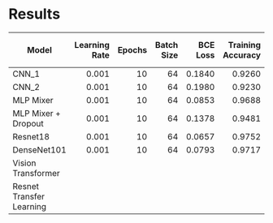 # Results

|Model|Learning Rate|Epochs|Batch Size|BCE Loss|Training Accuracy|Test Accuracy|Training Precision|Test Precision|Training Recall|Test Recall|Training F1-Score|Test F1-Score|Training AUROC|Test AUROC|
|---|---:|---:|---:|---:|---:|---:|---:|---:|---:|---:|---:|---:|---:|---:|
|CNN_1|0.001|10|64|0.1840|0.9260|0.9281|0.9200|0.9231|0.8940|0.8987|0.9070|0.9108|0.9780|0.9773|
|CNN_2|0.001|10|64|0.1980|0.9230|0.9195|0.9190|0.9152|0.8870|0.8832|0.9020|0.8989|0.9740|0.9714|
|MLP Mixer|0.001|10|64|0.0853|0.9688|0.9153|0.9674|0.8867|0.9547|0.9069|0.9610|0.8967|0.9948|0.9719|
|MLP Mixer + Dropout|0.001|10|64|0.1378|0.9481|0.9109|0.9396|0.8702|0.9312|0.9171|0.9354|0.8930|0.9872|0.9703|
|Resnet18|0.001|10|64|0.0657|0.9752|0.9528|0.9701|0.9541|0.9684|0.9281|0.9693|0.9409|0.9971|0.9879|
|DenseNet101|0.001|10|64|0.0793|0.9717|0.9569|0.9691|0.9558|0.9605|0.9369|0.9648|0.9463|0.9957|0.9904|
|Vision Transformer|||||||||||||||
|Resnet Transfer Learning||||||||||||||| 

